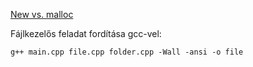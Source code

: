[New vs. malloc](http://stackoverflow.com/questions/240212/what-is-the-difference-between-new-delete-and-malloc-free)


Fájlkezelős feladat fordítása gcc-vel:

    g++ main.cpp file.cpp folder.cpp -Wall -ansi -o file
